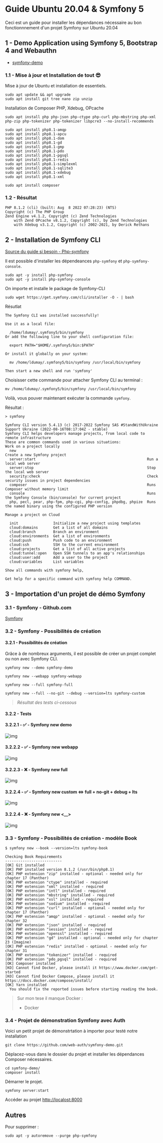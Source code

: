 # Guide Ubuntu 20.04 & Symfony 5

Ceci est un guide pour installer les dépendances nécessaire au bon fonctionnnement d'un projet Symfony sur Ubuntu 20.04

## 1 - Demo Application using Symfony 5, Bootstrap 4 and Webauthn

- [symfony-demo](https://github.com/web-auth/symfony-demo.git)

### 1.1 - Mise à jour et Installation de tout 😎

Mise à jour de Ubuntu et installation de essentiels.

```
sudo apt update && apt upgrade
sudo apt install git tree nano zip unzip
```

Installation de Composer PHP, Xdebug, OPcache

```
sudo apt install php php-json php-ctype php-curl php-mbstring php-xml php-zip php-tokenizer php-tokenizer libpcre3 --no-install-recommends

sudo apt install php8.1-amqp
sudo apt install php8.1-apcu
sudo apt install php8.1-dom
sudo apt install php8.1-gd
sudo apt install php8.1-gmp
sudo apt install php8.1-pdo
sudo apt install php8.1-pgsql
sudo apt install php8.1-redis
sudo apt install php8.1-simplexml
sudo apt install php8.1-sqlite3
sudo apt install php8.1-xdebug
sudo apt install php8.1-xml

sudo apt install composer
```

### 1.2 - Résultat

```
PHP 8.1.2 (cli) (built: Aug  8 2022 07:28:23) (NTS)
Copyright (c) The PHP Group
Zend Engine v4.1.2, Copyright (c) Zend Technologies
    with Zend OPcache v8.1.2, Copyright (c), by Zend Technologies
    with Xdebug v3.1.2, Copyright (c) 2002-2021, by Derick Rethans
```

## 2 - Installation de Symfony CLI

[Source du guide si besoin - Php-symfony](https://installati.one/ubuntu/22.04/php-symfony/)

Il est possible d'installer les dépendeances `php-symfony` et `php-symfony-console`.

```
sudo apt -y install php-symfony
sudo apt -y install php-symfony-console
```

On importe et installe le package de Symfony-CLI

```
sudo wget https://get.symfony.com/cli/installer -O - | bash
```

Résutlat

```
The Symfony CLI was installed successfully!

Use it as a local file:

  /home/ldumay/.symfony5/bin/symfony
Or add the following line to your shell configuration file:

  export PATH="$HOME/.symfony5/bin:$PATH"

Or install it globally on your system:

  mv /home/ldumay/.symfony5/bin/symfony /usr/local/bin/symfony

Then start a new shell and run 'symfony'
```

Choisisser cette commande pour attacher Symfony CLI au terminal :

```
mv /home/ldumay/.symfony5/bin/symfony /usr/local/bin/symfony
```

Voilà, vous pouver maintenant exécuter la commande `symfony`.

Résultat : 

```
> symfony

Symfony CLI version 5.4.13 (c) 2017-2022 Symfony SAS #StandWithUkraine Support Ukraine (2022-08-16T08:17:04Z - stable)
Symfony CLI helps developers manage projects, from local code to remote infrastructure
These are common commands used in various situations:
Work on a project locally
  new                                                            Create a new Symfony project
  server:start                                                   Run a local web server
  server:stop                                                    Stop the local web server
  security:check                                                 Check security issues in project dependencies
  composer                                                       Runs Composer without memory limit
  console                                                        Runs the Symfony Console (bin/console) for current project
  php, pecl, pear, php-fpm, php-cgi, php-config, phpdbg, phpize  Runs the named binary using the configured PHP version

Manage a project on Cloud

  init                Initialize a new project using templates
  cloud:domains       Get a list of all domains
  cloud:branch        Branch an environment
  cloud:environments  Get a list of environments
  cloud:push          Push code to an environment
  cloud:ssh           SSH to the current environment
  cloud:projects      Get a list of all active projects
  cloud:tunnel:open   Open SSH tunnels to an app's relationships
  cloud:user:add      Add a user to the project
  cloud:variables     List variables

Show all commands with symfony help,

Get help for a specific command with symfony help COMMAND.
```

## 3 - Importation d'un projet de démo Symfony

### 3.1 - Symfony - Github.com

[Symfony](https://github.com/symfony)

### 3.2 - Symfony  - Possibilités de création

#### 3.2.1 - Possibilités de création

Grâce à de nombreux arguments, il est possible de créer un projet complet ou non avec Symfony CLI.

```
symfony new --demo symfony-demo

symfony new --webapp symfony-webapp

symfony new --full symfony-full

symfony new --full --no-git --debug --version=lts symfony-custom
```

> *Résultat des tests ci-cessous*

#### 3.2.2 - Tests

#### 3.2.2.1 - ✅ - Symfony new **demo**

![img](_img/symfony_demo.png)

#### 3.2.2.2 - ✅ - Symfony new **webapp**

![img](_img/symfony_webapp.png)

#### 3.2.2.3 - ❌ - Symfony new **full**

![img](_img/symfony_full.png)

#### 3.2.2.4 - ✅ - Symfony new **custom** <=> **full + no-git + debug + lts**

![img](_img/symfony_custom.png)

#### 3.2.2.4 - ❌ - Symfony new **<__>**

![img](_img/003.png)

### 3.3 - Symfony  - Possibilités de création - modèle Book

```
$ symfony new --book --version=lts symfony-book

Checking Book Requirements
--------------------------
[OK] Git installed
[OK] PHP installed version 8.1.2 (/usr/bin/php8.1)
[OK] PHP extension "zip" installed - optional - needed only for chapter 17 (Panther)
[OK] PHP extension "ctype" installed - required
[OK] PHP extension "xml" installed - required
[OK] PHP extension "intl" installed - required
[OK] PHP extension "mbstring" installed - required
[OK] PHP extension "xsl" installed - required
[OK] PHP extension "sodium" installed - required
[OK] PHP extension "curl" installed - optional - needed only for chapter 17 (Panther)
[OK] PHP extension "amqp" installed - optional - needed only for chapter 32
[OK] PHP extension "json" installed - required
[OK] PHP extension "session" installed - required
[OK] PHP extension "openssl" installed - required
[OK] PHP extension "gd" installed - optional - needed only for chapter 23 (Imagine)
[OK] PHP extension "redis" installed - optional - needed only for chapter 31
[OK] PHP extension "tokenizer" installed - required
[OK] PHP extension "pdo_pgsql" installed - required
[OK] Composer installed
[KO] Cannot find Docker, please install it https://www.docker.com/get-started
[KO] Cannot find Docker Compose, please install it https://docs.docker.com/compose/install/
[OK] Yarn installed                                                              
  You should fix the reported issues before starting reading the book.  
```

> Sur mon tese il manque Docker :
>   - Docker

### 3.4 - Projet de démonstration Symfony avec Auth

Voici un petit projet de démonstrtation à importer pour testé notre installation

```
git clone https://github.com/web-auth/symfony-demo.git
```

Déplacez-vous dans le dossier du projet et installer les dépendances Composer nécessaires.

```
cd symfony-demo/
composer install
```

Démarrer le projet.

```
symfony server:start
```

Accéder au projet [http://localost:8000](http://localost:8000)

## Autres

Pour supprimer :

```
sudo apt -y autoremove --purge php-symfony
```
